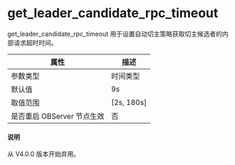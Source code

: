 get_leader_candidate_rpc_timeout 
=====================================================

get_leader_candidate_rpc_timeout 用于设置自动切主策略获取切主候选者的内部请求超时时间。


|      **属性**      |    **描述**    |
|------------------|--------------|
| 参数类型             | 时间类型         |
| 默认值              | 9s           |
| 取值范围             | \[2s, 180s\] |
| 是否重启 OBServer 节点生效 | 否            |

<main id="notice" type='explain'>
  <h4>说明</h4>
  <p>从 V4.0.0 版本开始弃用。</p>
</main>


